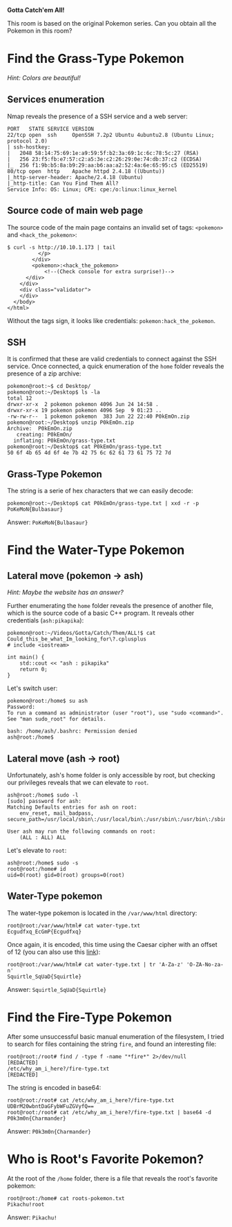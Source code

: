 **Gotta Catch'em All!**

This room is based on the original Pokemon series. Can you obtain all the Pokemon in this room?


# Find the Grass-Type Pokemon

*Hint: Colors are beautiful!*

## Services enumeration

Nmap reveals the presence of a SSH service and a web server:

~~~
PORT   STATE SERVICE VERSION
22/tcp open  ssh     OpenSSH 7.2p2 Ubuntu 4ubuntu2.8 (Ubuntu Linux; protocol 2.0)
| ssh-hostkey: 
|   2048 58:14:75:69:1e:a9:59:5f:b2:3a:69:1c:6c:78:5c:27 (RSA)
|   256 23:f5:fb:e7:57:c2:a5:3e:c2:26:29:0e:74:db:37:c2 (ECDSA)
|_  256 f1:9b:b5:8a:b9:29:aa:b6:aa:a2:52:4a:6e:65:95:c5 (ED25519)
80/tcp open  http    Apache httpd 2.4.18 ((Ubuntu))
|_http-server-header: Apache/2.4.18 (Ubuntu)
|_http-title: Can You Find Them All?
Service Info: OS: Linux; CPE: cpe:/o:linux:linux_kernel
~~~

## Source code of main web page

The source code of the main page contains an invalid set of tags: `<pokemon>` and `<hack_the_pokemon>`:

~~~
$ curl -s http://10.10.1.173 | tail
          </p>
        </div>
        <pokemon>:<hack_the_pokemon>
        	<!--(Check console for extra surprise!)-->
      </div>
    </div>
    <div class="validator">
    </div>
  </body>
</html>
~~~

Without the tags sign, it looks like credentials: `pokemon:hack_the_pokemon`.

## SSH

It is confirmed that these are valid credentials to connect against the SSH service. Once connected, a quick enumeration of the `home` folder reveals the presence of a zip archive:

~~~
pokemon@root:~$ cd Desktop/
pokemon@root:~/Desktop$ ls -la
total 12
drwxr-xr-x  2 pokemon pokemon 4096 Jun 24 14:58 .
drwxr-xr-x 19 pokemon pokemon 4096 Sep  9 01:23 ..
-rw-rw-r--  1 pokemon pokemon  383 Jun 22 22:40 P0kEmOn.zip
pokemon@root:~/Desktop$ unzip P0kEmOn.zip 
Archive:  P0kEmOn.zip
   creating: P0kEmOn/
  inflating: P0kEmOn/grass-type.txt  
pokemon@root:~/Desktop$ cat P0kEmOn/grass-type.txt 
50 6f 4b 65 4d 6f 4e 7b 42 75 6c 62 61 73 61 75 72 7d
~~~

## Grass-Type Pokemon

The string is a serie of hex characters that we can easily decode:

~~~
pokemon@root:~/Desktop$ cat P0kEmOn/grass-type.txt | xxd -r -p
PoKeMoN{Bulbasaur} 
~~~

Answer: `PoKeMoN{Bulbasaur}`


# Find the Water-Type Pokemon

## Lateral move (pokemon -> ash)

*Hint: Maybe the website has an answer?*

Further enumerating the `home` folder reveals the presence of another file, which is the source code of a basic C++ program. It reveals other credentials (`ash:pikapika`):

~~~
pokemon@root:~/Videos/Gotta/Catch/Them/ALL!$ cat Could_this_be_what_Im_looking_for\?.cplusplus 
# include <iostream>

int main() {
	std::cout << "ash : pikapika"
	return 0;
}
~~~

Let's switch user:

~~~
pokemon@root:/home$ su ash
Password: 
To run a command as administrator (user "root"), use "sudo <command>".
See "man sudo_root" for details.

bash: /home/ash/.bashrc: Permission denied
ash@root:/home$ 
~~~

## Lateral move (ash -> root)

Unfortunately, ash's home folder is only accessible by root, but checking our privileges reveals that we can elevate to `root`.

~~~
ash@root:/home$ sudo -l
[sudo] password for ash: 
Matching Defaults entries for ash on root:
    env_reset, mail_badpass, secure_path=/usr/local/sbin\:/usr/local/bin\:/usr/sbin\:/usr/bin\:/sbin\:/bin\:/snap/bin

User ash may run the following commands on root:
    (ALL : ALL) ALL
~~~

Let's elevate to `root`:

~~~
ash@root:/home$ sudo -s
root@root:/home# id
uid=0(root) gid=0(root) groups=0(root)
~~~

## Water-Type pokemon

The water-type pokemon is located in the `/var/www/html` directory:

~~~
root@root:/var/www/html# cat water-type.txt 
Ecgudfxq_EcGmP{Ecgudfxq}
~~~

Once again, it is encoded, this time using the Caesar cipher with an offset of 12 (you can also use this [link](https://www.dcode.fr/chiffre-cesar)):

~~~
root@root:/var/www/html# cat water-type.txt | tr 'A-Za-z' 'O-ZA-No-za-n'
Squirtle_SqUaD{Squirtle}
~~~

Answer: `Squirtle_SqUaD{Squirtle}`


# Find the Fire-Type Pokemon

After some unsuccessful basic manual enumeration of the filesystem, I tried to search for files containing the string `fire`, and found an interesting file:

~~~
root@root:/root# find / -type f -name "*fire*" 2>/dev/null
[REDACTED]
/etc/why_am_i_here?/fire-type.txt
[REDACTED]
~~~

The string is encoded in base64:

~~~
root@root:/root# cat /etc/why_am_i_here?/fire-type.txt
UDBrM20wbntDaGFybWFuZGVyfQ==
root@root:/root# cat /etc/why_am_i_here?/fire-type.txt | base64 -d
P0k3m0n{Charmander}
~~~

Answer: `P0k3m0n{Charmander}`

# Who is Root's Favorite Pokemon?

At the root of the `/home` folder, there is a file that reveals the root's favorite pokemon:

~~~
root@root:/home# cat roots-pokemon.txt 
Pikachu!root
~~~

Answer: `Pikachu!`
